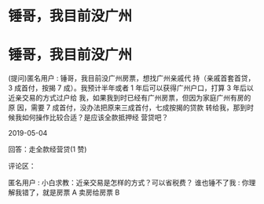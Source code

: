# 锤哥，我目前没广州

# 锤哥，我目前没广州

(提问)匿名用户 : 锤哥，我目前没广州房票，想找广州亲戚代 持（亲戚首套首贷，3 成首付，按揭 7 成）。我预计半年或者 1 年后可以获得广州户口，打算 3 年后以近亲交易的方式过户给 我，如果我到时已经有广州房票，但因为家庭广州有房的原 因，需要 7 成首付，没办法把原来三成首付，七成按揭的贷款 转给我，那到时候我如何操作比较合适？是应该全款抵押经 营贷吧？

2019-05-04

回答：走全款经营贷(1 赞)

评论区：

匿名用户 : 小白求教：近亲交易是怎样的方式？可以省税费？ 谁也锤不了我 : 你理解我错了，就是房票 A 卖房给房票 B